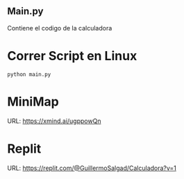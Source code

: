 ## Main.py
Contiene el codigo de la calculadora
# Correr Script en Linux
```bash:
python main.py
```
# MiniMap
URL: https://xmind.ai/ugppowQn
# Replit
URL: https://replit.com/@GuillermoSalgad/Calculadora?v=1
